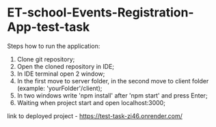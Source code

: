# ET-school-Events-Registration-App-test-task

Steps how to run the application:  
1) Clone git repository;  
2) Open the cloned repository in IDE;
3) In IDE terminal open 2 window;
4) In the first move to server folder, in the second move to client folder (example: 'yourFolder'/client);
5) In two windows write 'npm install' after 'npm start' and press Enter;
6) Waiting when project start and open localhost:3000;

link to deployed project - https://test-task-zi46.onrender.com/
